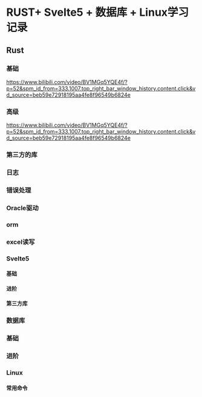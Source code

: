 # RUST+ Svelte5 + 数据库 + Linux学习记录

## Rust

### 基础

https://www.bilibili.com/video/BV1MGq5YQE4f/?p=52&spm_id_from=333.1007.top_right_bar_window_history.content.click&vd_source=beb59e72918195aa4fe8f96549b6824e

### 高级

https://www.bilibili.com/video/BV1MGq5YQE4f/?p=52&spm_id_from=333.1007.top_right_bar_window_history.content.click&vd_source=beb59e72918195aa4fe8f96549b6824e

### 第三方的库

### 日志

### 错误处理

### Oracle驱动

### orm

### excel读写

### Svelte5

#### 基础

#### 进阶

#### 第三方库

### 数据库

### 基础

### 进阶

### Linux

#### 常用命令
